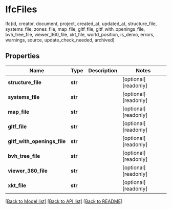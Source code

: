 # IfcFiles

Ifc(id, creator, document, project, created_at, updated_at, structure_file, systems_file, zones_file, map_file, gltf_file, gltf_with_openings_file, bvh_tree_file, viewer_360_file, xkt_file, world_position, is_demo, errors, warnings, source, update_check_needed, archived)
## Properties
Name | Type | Description | Notes
------------ | ------------- | ------------- | -------------
**structure_file** | **str** |  | [optional] [readonly] 
**systems_file** | **str** |  | [optional] [readonly] 
**map_file** | **str** |  | [optional] [readonly] 
**gltf_file** | **str** |  | [optional] [readonly] 
**gltf_with_openings_file** | **str** |  | [optional] [readonly] 
**bvh_tree_file** | **str** |  | [optional] [readonly] 
**viewer_360_file** | **str** |  | [optional] [readonly] 
**xkt_file** | **str** |  | [optional] [readonly] 

[[Back to Model list]](../README.md#documentation-for-models) [[Back to API list]](../README.md#documentation-for-api-endpoints) [[Back to README]](../README.md)


